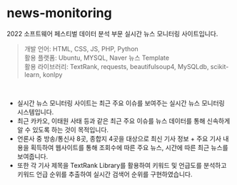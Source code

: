 # news-monitoring
2022 소프트웨어 페스티벌 데이터 분석 부문 실시간 뉴스 모니터링 사이트입니다.

> 개발 언어: HTML, CSS, JS, PHP, Python <br>
> 활용 플랫폼: Ubuntu, MYSQL, Naver 뉴스 Template <br>
> 활용 라이브러리: TextRank, requests, beautifulsoup4, MySQLdb, scikit-learn, konlpy
<br>

+ 실시간 뉴스 모니터링 사이트는 최근 주요 이슈를 보여주는 실시간 뉴스 모니터링 시스템입니다.
+ 최근 카카오, 이태원 사태 등과 같은 최근 주요 이슈를 뉴스 데이터를 통해 신속하게 알 수 있도록 하는 것이 목적입니다.
+ 언론사 중 방송/통신사 8곳, 종합지 4곳을 대상으로 최신 기사 정보 + 주요 기사 내용을 획득하여 웹사이트를 통해 조회수에 따른 주요 뉴스, 시간에 따른 최근 뉴스를 보여줍니다.
+ 또한 각 기사 제목을 TextRank Library를 활용하여 키워드 및 언급도를 분석하고 키워드 언급 순위를 추출하여 실시간 검색어 순위를 구현하였습니다.
